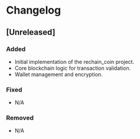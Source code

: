 
# Changelog

## [Unreleased]
### Added
- Initial implementation of the rechain_coin project.
- Core blockchain logic for transaction validation.
- Wallet management and encryption.

### Fixed
- N/A

### Removed
- N/A
